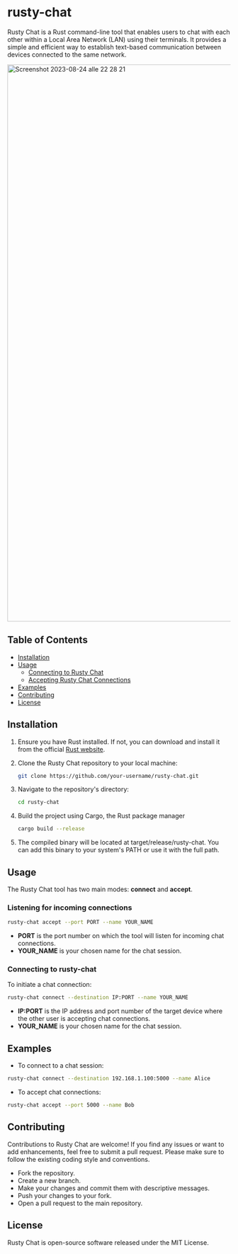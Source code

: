 # rusty-chat

Rusty Chat is a Rust command-line tool that enables users to chat with each other within a Local Area Network (LAN) using their terminals. It provides a simple and efficient way to establish text-based communication between devices connected to the same network.

<img width="1258" alt="Screenshot 2023-08-24 alle 22 28 21" src="https://github.com/RiccardoSegala04/rusty-chat/assets/72670063/4ec600fb-a732-4bf7-8f70-ca6fb07bd643">

## Table of Contents

- [Installation](#installation)
- [Usage](#usage)
  - [Connecting to Rusty Chat](#connecting-to-rusty-chat)
  - [Accepting Rusty Chat Connections](#listening-for-incoming-connections)
- [Examples](#examples)
- [Contributing](#contributing)
- [License](#license)


## Installation

1. Ensure you have Rust installed. If not, you can download and install it from the official [Rust website](https://www.rust-lang.org/tools/install).

2. Clone the Rusty Chat repository to your local machine:
   ```sh
   git clone https://github.com/your-username/rusty-chat.git
   ```
   
3. Navigate to the repository's directory:
   ```sh
   cd rusty-chat
   ```
   
4. Build the project using Cargo, the Rust package manager
    ```sh
    cargo build --release
    ```

6. The compiled binary will be located at target/release/rusty-chat. You can add this binary to your system's PATH or use it with the full path.

## Usage

The Rusty Chat tool has two main modes: **connect** and **accept**.

### Listening for incoming connections
```sh
rusty-chat accept --port PORT --name YOUR_NAME
```
- **PORT** is the port number on which the tool will listen for incoming chat connections.
- **YOUR_NAME** is your chosen name for the chat session.


### Connecting to rusty-chat
To initiate a chat connection:
```sh
rusty-chat connect --destination IP:PORT --name YOUR_NAME
```
- **IP:PORT** is the IP address and port number of the target device where the other user is accepting chat connections.
- **YOUR_NAME** is your chosen name for the chat session.

## Examples

- To connect to a chat session:
```sh
rusty-chat connect --destination 192.168.1.100:5000 --name Alice
```
- To accept chat connections:
```sh
rusty-chat accept --port 5000 --name Bob
```

## Contributing

Contributions to Rusty Chat are welcome! If you find any issues or want to add enhancements, feel free to submit a pull request. Please make sure to follow the existing coding style and conventions.

- Fork the repository.
- Create a new branch.
- Make your changes and commit them with descriptive messages.
- Push your changes to your fork.
- Open a pull request to the main repository.

## License

Rusty Chat is open-source software released under the MIT License.

